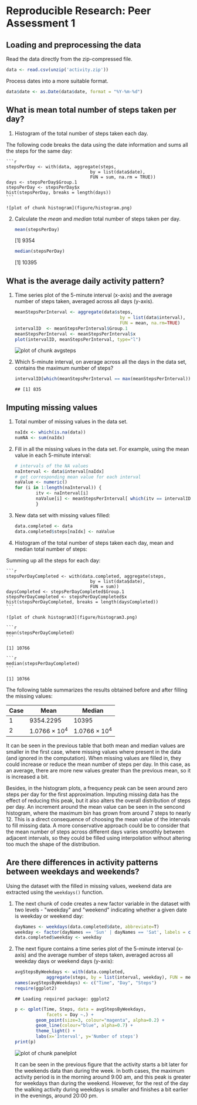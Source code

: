 # Reproducible Research: Peer Assessment 1

## Loading and preprocessing the data

Read the data directly from the zip-compressed file.


```r
data <- read.csv(unzip('activity.zip'))
```

Process dates into a more suitable format.


```r
data$date <- as.Date(data$date, format = "%Y-%m-%d")
```


## What is mean total number of steps taken per day?
1. Histogram of the total number of steps taken each day.

  The following code breaks the data using the date information and sums all the steps for the same day:

    
    ```r
    stepsPerDay <- with(data, aggregate(steps, 
                                    by = list(data$date), 
                                    FUN = sum, na.rm = TRUE))
    days <- stepsPerDay$Group.1
    stepsPerDay <- stepsPerDay$x
    hist(stepsPerDay, breaks = length(days))
    ```
    
    ![plot of chunk histogram](figure/histogram.png) 

2. Calculate the *mean* and *median* total number of steps taken per day.
        
    
    ```r
    mean(stepsPerDay)
    ```
    
    [1] 9354
    
    ```r
    median(stepsPerDay)
    ```
    
    [1] 10395

## What is the average daily activity pattern?

1. Time series plot of the 5-minute interval (x-axis) and the average number of steps taken, averaged across all days (y-axis).

    
    ```r
    meanStepsPerInterval <- aggregate(data$steps, 
                                            by = list(data$interval), 
                                            FUN = mean, na.rm=TRUE)
    intervalID  <- meanStepsPerInterval$Group.1
    meanStepsPerInterval <- meanStepsPerInterval$x
    plot(intervalID, meanStepsPerInterval, type="l")
    ```
    
    ![plot of chunk avgsteps](figure/avgsteps.png) 

2. Which 5-minute interval, on average across all the days in the data set, contains the maximum number of steps?
        
    
    ```r
    intervalID[which(meanStepsPerInterval == max(meanStepsPerInterval))]
    ```
    
    ```
    ## [1] 835
    ```


## Imputing missing values

1. Total number of missing values in the data set.

    
    ```r
    naIdx <- which(is.na(data))
    numNA <- sum(naIdx)
    ```


2. Fill in all the missing values in the data set. For example, using the mean value in each 5-minute interval:

    
    ```r
    # intervals of the NA values
    naInterval <- data$interval[naIdx]
    # get corresponding mean value for each interval
    naValue <- numeric()
    for (i in 1:length(naInterval)) {
            itv <- naInterval[i]
            naValue[i] <- meanStepsPerInterval[ which(itv == intervalID) ]
            }
    ```

3. New data set with missing values filled:
    
    ```r
    data.completed <- data
    data.completed$steps[naIdx] <- naValue
    ```

4. Histogram of the total number of steps taken each day, mean and median total number of steps:

  Summing up all the steps for each day:


    
    ```r
    stepsPerDayCompleted <- with(data.completed, aggregate(steps, 
                                    by = list(data$date), 
                                    FUN = sum))
    daysCompleted <- stepsPerDayCompleted$Group.1
    stepsPerDayCompleted <- stepsPerDayCompleted$x
    hist(stepsPerDayCompleted, breaks = length(daysCompleted))
    ```
    
    ![plot of chunk histogram3](figure/histogram3.png) 
    
    ```r
    mean(stepsPerDayCompleted)
    ```
    
    [1] 10766
    
    ```r
    median(stepsPerDayCompleted)
    ```
    
    [1] 10766

  The following table summarizes the results obtained before and after filling the missing values:



Case | Mean | Median
--- | --- | --- 
1 | 9354.2295 | 10395
2 | 1.0766 &times; 10<sup>4</sup> | 1.0766 &times; 10<sup>4</sup>

  
  It can be seen in the previous table that both mean and median values are smaller in the first case, where missing values where present in the data (and ignored in the computation). When missing values are filled in, they could increase or reduce the mean number of steps per day. In this case, as an average, there are more new values greater than the previous mean, so it is increased a bit.

  
  Besides, in the histogram plots, a frequency peak can be seen around zero steps per day for the first approximation. Imputing missing data has the effect of reducing this peak, but it also alters the overall distribution of steps per day. An increment around the mean value can be seen in the sencond histogram, where the maximum bin has grown from around 7 steps to nearly 12. This is a direct consequence of choosing the mean value of the intervals to fill missing data. A more conservative approach could be to consider that the mean number of steps across different days varies smoothly between adjacent intervals, so they could be filled using interpolation without altering too much the shape of the distribution. 



## Are there differences in activity patterns between weekdays and weekends?

Using the dataset with the filled in missing values, weekend data are extracted using the `weekdays()` function. 

1. The next chunk of code creates a new factor variable in the dataset with two levels - "weekday" and "weekend" indicating whether a given date is weekday or weekend day: 


    
    ```r
    dayNames <- weekdays(data.completed$date, abbreviate=T)
    weekday <- factor(dayNames == 'Sun' | dayNames == 'Sat', labels = c('weekday', 'weekend'))
    data.completed$weekday <- weekday
    ```
    

    

2. The next figure contains a time series plot of the 5-minute interval (x-axis) and the average number of steps taken, averaged across all weekday days or weekend days (y-axis):

    
    ```r
    avgStepsByWeekdays <- with(data.completed, 
                aggregate(steps, by = list(interval, weekday), FUN = mean))
    names(avgStepsByWeekdays) <- c("Time", "Day", "Steps") 
    require(ggplot2)
    ```
    
    ```
    ## Loading required package: ggplot2
    ```
    
    ```r
    p <- qplot(Time, Steps, data = avgStepsByWeekdays, 
                facets = Day ~.) + 
            geom_point(size=3, colour="magenta", alpha=0.2) + 
            geom_line(colour="blue", alpha=0.7) + 
            theme_light() + 
            labs(x='Interval', y='Number of steps')
    print(p)
    ```
    
    ![plot of chunk panelplot](figure/panelplot.png) 

    It can be seen in the previous figure that the activity starts a bit later for the weekends data than during the week. In both cases, the maximum activity period is in the morning around 9:00 am, and this peak is greater for weekdays than during the weekend. However, for the rest of the day the walking activity during weekdays is smaller and finishes a bit earlier in the evenings, around 20:00 pm.
